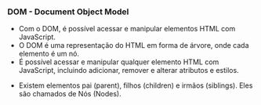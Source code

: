### DOM - Document Object Model
- Com o DOM, é possível acessar e manipular elementos HTML com JavaScript.
- O DOM é uma representação do HTML em forma de árvore, onde cada elemento é um nó.
- É possível acessar e manipular qualquer elemento HTML com JavaScript, incluindo adicionar, remover e alterar atributos e estilos.
* Existem elementos pai (parent), filhos (children) e irmãos (siblings). Eles são chamados de Nós (Nodes).